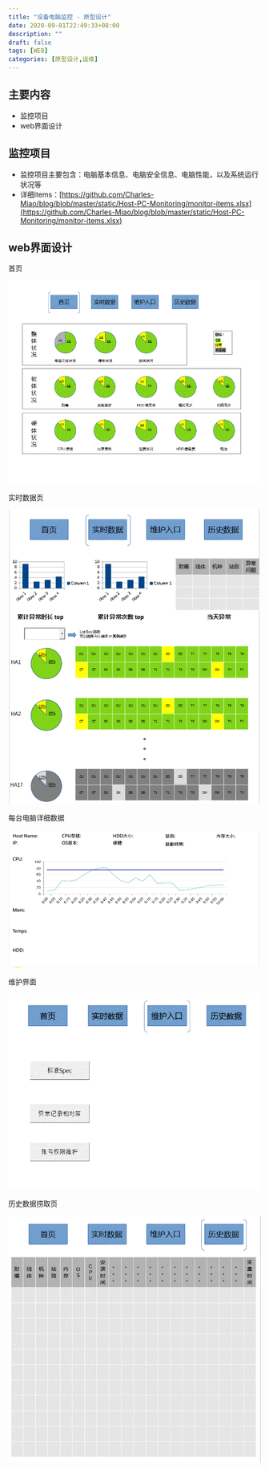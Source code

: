```yaml
---
title: "设备电脑监控 - 原型设计"
date: 2020-09-01T22:49:33+08:00
description: ""
draft: false
tags: [WEB]
categories: [原型设计,运维]
---
```

主要内容
---
- 监控项目
- web界面设计
<!--more-->

监控项目
---
- 监控项目主要包含：电脑基本信息、电脑安全信息、电脑性能，以及系统运行状况等
- 详细items：[https://github.com/Charles-Miao/blog/blob/master/static/Host-PC-Monitoring/monitor-items.xlsx](https://github.com/Charles-Miao/blog/blob/master/static/Host-PC-Monitoring/monitor-items.xlsx)

web界面设计
---

首页

![index](https://github.com/Charles-Miao/blog/blob/master/static/Host-PC-Monitoring/index.GIF?raw=true)

实时数据页

![real-time](https://github.com/Charles-Miao/blog/blob/master/static/Host-PC-Monitoring/real-time.GIF?raw=true)

每台电脑详细数据

![detail](https://github.com/Charles-Miao/blog/blob/master/static/Host-PC-Monitoring/detail.PNG?raw=true)

维护界面

![maintenance](https://github.com/Charles-Miao/blog/blob/master/static/Host-PC-Monitoring/maintenance.GIF?raw=true)

历史数据捞取页

![history](https://github.com/Charles-Miao/blog/blob/master/static/Host-PC-Monitoring/history.GIF?raw=true)